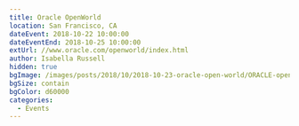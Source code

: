 ```yaml
---
title: Oracle OpenWorld
location: San Francisco, CA
dateEvent: 2018-10-22 10:00:00
dateEventEnd: 2018-10-25 10:00:00
extUrl: //www.oracle.com/openworld/index.html
author: Isabella Russell
hidden: true
bgImage: /images/posts/2018/10/2018-10-23-oracle-open-world/ORACLE-openworld-rocketchat.jpg
bgSize: contain
bgColor: d60000
categories:
  - Events
---
```

